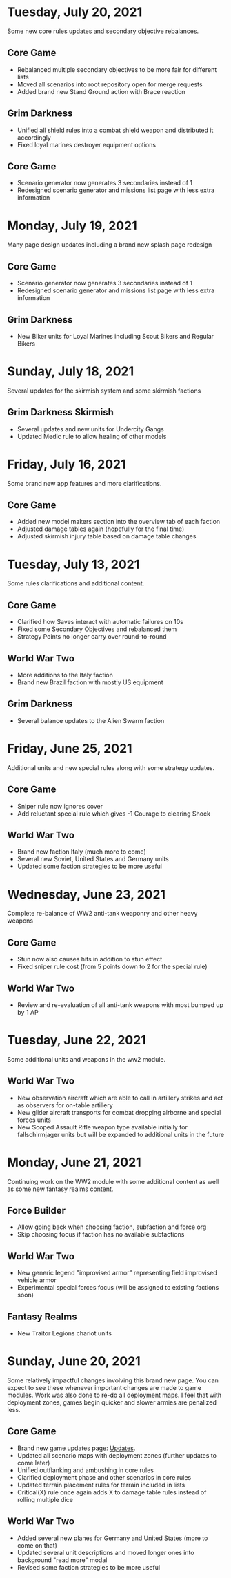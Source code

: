 # Tuesday, July 20, 2021
Some new core rules updates and secondary objective rebalances.
## Core Game
- Rebalanced multiple secondary objectives to be more fair for different lists
- Moved all scenarios into root repository open for merge requests
- Added brand new Stand Ground action with Brace reaction
## Grim Darkness
- Unified all shield rules into a combat shield weapon and distributed it accordingly
- Fixed loyal marines destroyer equipment options
## Core Game
- Scenario generator now generates 3 secondaries instead of 1
- Redesigned scenario generator and missions list page with less extra information
# Monday, July 19, 2021
Many page design updates including a brand new splash page redesign
## Core Game
- Scenario generator now generates 3 secondaries instead of 1
- Redesigned scenario generator and missions list page with less extra information
## Grim Darkness
- New Biker units for Loyal Marines including Scout Bikers and Regular Bikers
# Sunday, July 18, 2021
Several updates for the skirmish system and some skirmish factions
## Grim Darkness Skirmish
- Several updates and new units for Undercity Gangs
- Updated Medic rule to allow healing of other models
# Friday, July 16, 2021
Some brand new app features and more clarifications.

## Core Game
- Added new model makers section into the overview tab of each faction
- Adjusted damage tables again (hopefully for the final time)
- Adjusted skirmish injury table based on damage table changes

# Tuesday, July 13, 2021
Some rules clarifications and additional content.

## Core Game
- Clarified how Saves interact with automatic failures on 10s
- Fixed some Secondary Objectives and rebalanced them
- Strategy Points no longer carry over round-to-round

## World War Two
- More additions to the Italy faction
- Brand new Brazil faction with mostly US equipment

## Grim Darkness
- Several balance updates to the Alien Swarm faction

# Friday, June 25, 2021
Additional units and new special rules along with some strategy updates.
## Core Game
- Sniper rule now ignores cover
- Add reluctant special rule which gives -1 Courage to clearing Shock

## World War Two
- Brand new faction Italy (much more to come)
- Several new Soviet, United States and Germany units
- Updated some faction strategies to be more useful

# Wednesday, June 23, 2021
Complete re-balance of WW2 anti-tank weaponry and other heavy weapons
## Core Game
- Stun now also causes hits in addition to stun effect
- Fixed sniper rule cost (from 5 points down to 2 for the special rule)

## World War Two
- Review and re-evaluation of all anti-tank weapons with most bumped up by 1 AP

# Tuesday, June 22, 2021
Some additional units and weapons in the ww2 module.
## World War Two
- New observation aircraft which are able to call in artillery strikes and act as observers for on-table artillery
- New glider aircraft transports for combat dropping airborne and special forces units
- New Scoped Assault Rifle weapon type available initially for fallschirmjager units but will be expanded to additional units in the future

# Monday, June 21, 2021
Continuing work on the WW2 module with some additional content as well as some new fantasy realms content.
## Force Builder
- Allow going back when choosing faction, subfaction and force org
- Skip choosing focus if faction has no available subfactions
## World War Two
- New generic legend "improvised armor" representing field improvised vehicle armor
- Experimental special forces focus (will be assigned to existing factions soon)
## Fantasy Realms
- New Traitor Legions chariot units

# Sunday, June 20, 2021
Some relatively impactful changes involving this brand new page. You can expect to see these whenever important changes are made to game modules.
Work was also done to re-do all deployment maps. I feel that with deployment zones, games begin quicker and slower armies are penalized less.
## Core Game
- Brand new game updates page: [Updates](https://battleforged.indiegamerules.com/updates).
- Updated all scenario maps with deployment zones (further updates to come later)
- Unified outflanking and ambushing in core rules
- Clarified deployment phase and other scenarios in core rules
- Updated terrain placement rules for terrain included in lists
- Critical(X) rule once again adds X to damage table rules instead of rolling multiple dice
## World War Two
- Added several new planes for Germany and United States (more to come on that)
- Updated several unit descriptions and moved longer ones into background "read more" modal
- Revised some faction strategies to be more useful